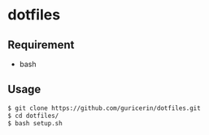 # dotfiles


## Requirement

* bash

## Usage

```bash
$ git clone https://github.com/guricerin/dotfiles.git
$ cd dotfiles/
$ bash setup.sh
```
